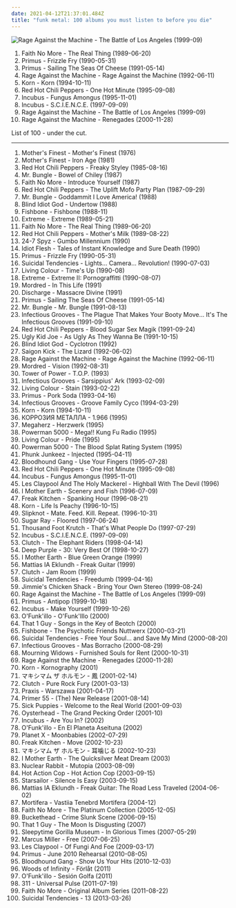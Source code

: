 ```yaml
---
date: 2021-04-12T21:37:01.484Z
title: "funk metal: 100 albums you must listen to before you die"
---
```

![Rage Against the Machine - The Battle of Los Angeles (1999-09)](http://coverartarchive.org/release/962df9d5-0ab5-4f90-97d9-99cb0ab52360/2939556829-500.jpg "Rage Against the Machine - The Battle of Los Angeles (1999-09)")
<ol class="albums">
<li data-cover="http://coverartarchive.org/release/bdc6f2fe-cc88-3bdc-93f9-4c69d1f94d64/9560736864-500.jpg" data-tags="alternative metal, alternative rock, rock" role="button">Faith No More - The Real Thing (1989-06-20)</li>
<li data-cover="https://img.discogs.com/YqqCs70buzegtoFW7myFLVnsQ8U=/fit-in/600x607/filters:strip_icc():format(jpeg):mode_rgb():quality(90)/discogs-images/R-3000806-1508266484-8892.jpeg.jpg" data-tags="funk metal" role="button">Primus - Frizzle Fry (1990-05-31)</li>
<li data-cover="http://coverartarchive.org/release/c3814cca-63d1-4cfa-9934-60957205b86b/26730700764-500.jpg" data-tags="alternative rock, funk metal, rock, funk, 90s, alternative metal" role="button">Primus - Sailing The Seas Of Cheese (1991-05-14)</li>
<li data-cover="https://img.discogs.com/iTqMk9mKwHL-LEb8Y7xZsdugBxo=/fit-in/591x778/filters:strip_icc():format(jpeg):mode_rgb():quality(90)/discogs-images/R-1113698-1221514241.jpeg.jpg" data-tags="rock" role="button">Rage Against the Machine - Rage Against the Machine (1992-06-11)</li>
<li data-cover="http://coverartarchive.org/release/b06d3f9d-78b1-3155-89be-e7af11730806/2192472321-500.jpg" data-tags="nu metal" role="button">Korn - Korn (1994-10-11)</li>
<li data-cover="https://img.discogs.com/31gR0JrjT4wpFgCD7pf2u1N2FGE=/fit-in/600x600/filters:strip_icc():format(jpeg):mode_rgb():quality(90)/discogs-images/R-6757360-1425997407-7575.jpeg.jpg" data-tags="alternative rock, rock, 90s" role="button">Red Hot Chili Peppers - One Hot Minute (1995-09-08)</li>
<li data-cover="http://coverartarchive.org/release/b14f5b76-0f8c-3b16-b193-1438299abdea/12785839911-500.jpg" data-tags="funk metal" role="button">Incubus - Fungus Amongus (1995-11-01)</li>
<li data-cover="http://coverartarchive.org/release/18622368-24e9-45ce-93d5-be2e4f45b3b3/8631104442-500.jpg" data-tags="alternative rock, funk metal, rock" role="button">Incubus - S.C.I.E.N.C.E. (1997-09-09)</li>
<li data-cover="http://coverartarchive.org/release/962df9d5-0ab5-4f90-97d9-99cb0ab52360/2939556829-500.jpg" data-tags="rock" role="button">Rage Against the Machine - The Battle of Los Angeles (1999-09)</li>
<li data-cover="http://coverartarchive.org/release/1c293abc-3993-3d1d-bb8d-e8fe18621488/9245164218-500.jpg" data-tags="rock, alternative rock" role="button">Rage Against the Machine - Renegades (2000-11-28)</li>
</ol>
List of 100 - under the cut.
<!-- more -->

_________________

<ol class="albums">
<li data-cover="http://coverartarchive.org/release/384e7f8a-03f8-3c02-b3f6-a009c565a74d/1354285652-500.jpg" data-tags="funk rock" role="button">
Mother's Finest - Mother's Finest (1976)
</li>
<li data-cover="https://img.discogs.com/0x1ebxNF-ogWgPfP95HovlFLTOY=/fit-in/600x596/filters:strip_icc():format(jpeg):mode_rgb():quality(90)/discogs-images/R-5193513-1459492495-7614.jpeg.jpg" data-tags="heavy metal, hard rock, funk metal, southern rock, funk rock" role="button">
Mother's Finest - Iron Age (1981)
</li>
<li data-cover="http://coverartarchive.org/release/a7a1b8da-a9ab-4153-8b6a-ee331c391938/1037573218-500.jpg" data-tags="funk rock, funk" role="button">
Red Hot Chili Peppers - Freaky Styley (1985-08-16)
</li>
<li data-cover="https://img.discogs.com/RyjQvWuGyAVMl0Q1JV6X4qtNyEU=/fit-in/600x600/filters:strip_icc():format(jpeg):mode_rgb():quality(90)/discogs-images/R-1307399-1424914171-5164.jpeg.jpg" data-tags="experimental" role="button">
Mr. Bungle - Bowel of Chiley (1987)
</li>
<li data-cover="https://img.discogs.com/Qo-yFDhFRNOsBEjGJJ0bpwFX5ik=/fit-in/587x567/filters:strip_icc():format(jpeg):mode_rgb():quality(90)/discogs-images/R-1709098-1421535721-3732.jpeg.jpg" data-tags="alternative metal, funk metal" role="button">
Faith No More - Introduce Yourself (1987)
</li>
<li data-cover="http://coverartarchive.org/release/0ae5fdcc-586f-4a1f-b3dd-342f5a84cb4a/21130359568-500.jpg" data-tags="funk rock" role="button">
Red Hot Chili Peppers - The Uplift Mofo Party Plan (1987-09-29)
</li>
<li data-cover="http://coverartarchive.org/release/797d256e-c1a8-4b79-b8c8-7220461ae2db/13222015293-500.jpg" data-tags="funk metal, mike patton" role="button">
Mr. Bungle - Goddammit I Love America! (1988)
</li>
<li data-cover="https://img.discogs.com/oY1__FQTk7uTibsilcL-zsgyLwI=/fit-in/307x304/filters:strip_icc():format(jpeg):mode_rgb():quality(90)/discogs-images/R-404642-1112452845.jpg.jpg" data-tags="metal, math rock, experimental, progressive metal, noise rock, fusion, funk metal, funk rock, alt metal, heavy prog, neo-prog, dub rock, produced by bill laswell" role="button">
Blind Idiot God - Undertow (1988)
</li>
<li data-cover="https://img.discogs.com/BcSnxF4diDV_rRbRjXB5uOl8Y6M=/fit-in/500x307/filters:strip_icc():format(jpeg):mode_rgb():quality(90)/discogs-images/R-573900-1368976469-4214.jpeg.jpg" data-tags="ska punk" role="button">
Fishbone - Fishbone (1988-11)
</li>
<li data-cover="http://coverartarchive.org/release/31b2522c-041b-44b7-9daa-17ecea4faf6f/28725503103-500.jpg" data-tags="hard rock, hair metal" role="button">
Extreme - Extreme (1989-05-21)
</li>
<li data-cover="http://coverartarchive.org/release/bdc6f2fe-cc88-3bdc-93f9-4c69d1f94d64/9560736864-500.jpg" data-tags="alternative metal, alternative rock, rock" role="button">
Faith No More - The Real Thing (1989-06-20)
</li>
<li data-cover="https://via.placeholder.com/450" data-tags="funk rock" role="button">
Red Hot Chili Peppers - Mother's Milk (1989-08-22)
</li>
<li data-cover="https://via.placeholder.com/450" data-tags="headbangers ball" role="button">
24-7 Spyz - Gumbo Millennium (1990)
</li>
<li data-cover="https://img.discogs.com/hH1lmYnMwJ6-AaLLeUg0SvTd7PU=/fit-in/600x600/filters:strip_icc():format(jpeg):mode_rgb():quality(90)/discogs-images/R-1451804-1253041202.jpeg.jpg" data-tags="experimental, funk metal" role="button">
Idiot Flesh - Tales of Instant Knowledge and Sure Death (1990)
</li>
<li data-cover="https://img.discogs.com/YqqCs70buzegtoFW7myFLVnsQ8U=/fit-in/600x607/filters:strip_icc():format(jpeg):mode_rgb():quality(90)/discogs-images/R-3000806-1508266484-8892.jpeg.jpg" data-tags="funk metal" role="button">
Primus - Frizzle Fry (1990-05-31)
</li>
<li data-cover="http://coverartarchive.org/release/cd47d1f3-1d73-4c92-8766-edf5dfea2c4b/14170897981-500.jpg" data-tags="thrash metal" role="button">
Suicidal Tendencies - Lights... Camera... Revolution! (1990-07-03)
</li>
<li data-cover="https://img.discogs.com/6Nkszn5tJFDJywElV8Q0g26itWc=/fit-in/600x601/filters:strip_icc():format(jpeg):mode_rgb():quality(90)/discogs-images/R-3222714-1399314519-9565.jpeg.jpg" data-tags="hard rock, 90s, funk rock" role="button">
Living Colour - Time's Up (1990-08)
</li>
<li data-cover="http://coverartarchive.org/release/35a28722-a9ed-3bcd-975d-2a3fede3907b/5891797788-500.jpg" data-tags="hard rock" role="button">
Extreme - Extreme II: Pornograffitti (1990-08-07)
</li>
<li data-cover="https://img.discogs.com/0uN1Ok3w-S714MQqDubwGTNEmS8=/fit-in/600x607/filters:strip_icc():format(jpeg):mode_rgb():quality(90)/discogs-images/R-464540-1365621930-8597.jpeg.jpg" data-tags="funk metal, funk-thrash metal" role="button">
Mordred - In This Life (1991)
</li>
<li data-cover="http://coverartarchive.org/release/01074d31-922b-43a3-9cb0-80845f09dac1/23809036137-500.jpg" data-tags="heavy metal, funk metal, thrash metal, punk metal, heavy-thrash metal" role="button">
Discharge - Massacre Divine (1991)
</li>
<li data-cover="http://coverartarchive.org/release/c3814cca-63d1-4cfa-9934-60957205b86b/26730700764-500.jpg" data-tags="alternative rock, funk metal, rock, funk, 90s, alternative metal" role="button">
Primus - Sailing The Seas Of Cheese (1991-05-14)
</li>
<li data-cover="https://img.discogs.com/HJT94iGkU8e2ZxaB2qa_BtPI39w=/fit-in/600x602/filters:strip_icc():format(jpeg):mode_rgb():quality(90)/discogs-images/R-893051-1170005593.jpeg.jpg" data-tags="experimental" role="button">
Mr. Bungle - Mr. Bungle (1991-08-13)
</li>
<li data-cover="http://coverartarchive.org/release/08537e06-a94a-4d66-86f8-a6872b851607/27189531028-500.jpg" data-tags="funk metal" role="button">
Infectious Grooves - The Plague That Makes Your Booty Move... It's The Infectious Grooves (1991-09-10)
</li>
<li data-cover="https://via.placeholder.com/450" data-tags="rock, funk rock, funk" role="button">
Red Hot Chili Peppers - Blood Sugar Sex Magik (1991-09-24)
</li>
<li data-cover="http://coverartarchive.org/release/7e2c82ba-9ba4-4827-9a22-bcd7844f1a0b/7919566324-500.jpg" data-tags="hard rock, funk metal, wants, dr b tags" role="button">
Ugly Kid Joe - As Ugly As They Wanna Be (1991-10-15)
</li>
<li data-cover="https://img.discogs.com/3aXFsLb-Yd4A0noU2SZCBJpJJ9w=/fit-in/600x590/filters:strip_icc():format(jpeg):mode_rgb():quality(90)/discogs-images/R-257250-1214764397.jpeg.jpg" data-tags="metal, rock, math rock, experimental, experimental rock, fusion, funk metal, funk rock, alt metal, heavy prog, neo-prog, dub rock" role="button">
Blind Idiot God - Cyclotron (1992)
</li>
<li data-cover="http://coverartarchive.org/release/8ff3dc75-ab63-41aa-b071-5d610e2aac06/10710572538-500.jpg" data-tags="hard rock" role="button">
Saigon Kick - The Lizard (1992-06-02)
</li>
<li data-cover="https://img.discogs.com/iTqMk9mKwHL-LEb8Y7xZsdugBxo=/fit-in/591x778/filters:strip_icc():format(jpeg):mode_rgb():quality(90)/discogs-images/R-1113698-1221514241.jpeg.jpg" data-tags="rock" role="button">
Rage Against the Machine - Rage Against the Machine (1992-06-11)
</li>
<li data-cover="https://img.discogs.com/k6jiyTVX7jMMzJMMzLAf9CgpmvU=/fit-in/600x600/filters:strip_icc():format(jpeg):mode_rgb():quality(90)/discogs-images/R-465530-1308948299.jpeg.jpg" data-tags="funk metal, funk-thrash metal" role="button">
Mordred - Vision (1992-08-31)
</li>
<li data-cover="http://coverartarchive.org/release/baabb4d7-6005-4cb8-af6a-39a43e095e36/15248566750-500.jpg" data-tags="funk, soul" role="button">
Tower of Power - T.O.P. (1993)
</li>
<li data-cover="https://img.discogs.com/rmZV3SP6fTF6UEK0Lw66yjbnMm0=/fit-in/600x635/filters:strip_icc():format(jpeg):mode_rgb():quality(90)/discogs-images/R-15223219-1588329994-4156.jpeg.jpg" data-tags="funk, funk metal" role="button">
Infectious Grooves - Sarsippius' Ark (1993-02-09)
</li>
<li data-cover="https://img.discogs.com/gLZl_-QQiCcW_AzM0uvrfjv3hMc=/fit-in/557x480/filters:strip_icc():format(jpeg):mode_rgb():quality(90)/discogs-images/R-392014-1242472405.jpeg.jpg" data-tags="funk metal, rock" role="button">
Living Colour - Stain (1993-02-22)
</li>
<li data-cover="http://coverartarchive.org/release/8e0b296b-9ba7-4781-b151-c6eb0d17b85d/19621358532-500.jpg" data-tags="alternative metal" role="button">
Primus - Pork Soda (1993-04-16)
</li>
<li data-cover="http://coverartarchive.org/release/0f4fc8ee-2c54-4796-ae65-cd935c86c52f/4851188326-500.jpg" data-tags="funk metal, funk" role="button">
Infectious Grooves - Groove Family Cyco (1994-03-29)
</li>
<li data-cover="http://coverartarchive.org/release/b06d3f9d-78b1-3155-89be-e7af11730806/2192472321-500.jpg" data-tags="nu metal" role="button">
Korn - Korn (1994-10-11)
</li>
<li data-cover="https://img.discogs.com/5Q-iHoDPyjGrMaDlrXYq0Zjq96k=/fit-in/600x449/filters:strip_icc():format(jpeg):mode_rgb():quality(90)/discogs-images/R-9079523-1474399846-5962.jpeg.jpg" data-tags="funk metal, crossover, industrial metal, distortion, scary music, ugar" role="button">
КОРРОЗИЯ МЕТАЛЛА - 1.966 (1995)
</li>
<li data-cover="http://coverartarchive.org/release/125b1731-f5b0-4542-96a3-c05c025f877c/23724829556-500.jpg" data-tags="alternative metal" role="button">
Megaherz - Herzwerk (1995)
</li>
<li data-cover="http://coverartarchive.org/release/2101f51b-6a27-4c34-8cee-44c3e678453b/19604751300-500.jpg" data-tags="alternative metal" role="button">
Powerman 5000 - Mega!! Kung Fu Radio (1995)
</li>
<li data-cover="http://coverartarchive.org/release/90725120-5feb-48d2-af0b-b8ba0b0b4377/6832081005-500.jpg" data-tags="rock" role="button">
Living Colour - Pride (1995)
</li>
<li data-cover="http://coverartarchive.org/release/bdc38381-8c0e-4e56-b42b-fb49f4e37803/8311816749-500.jpg" data-tags="hard rock, funk metal, alternative metal, industrial metal, rapcore, nu-metal" role="button">
Powerman 5000 - The Blood Splat Rating System (1995)
</li>
<li data-cover="https://img.discogs.com/QnJty0_w4dPYqnY7Fc7CpOYoEro=/fit-in/240x240/filters:strip_icc():format(jpeg):mode_rgb():quality(90)/discogs-images/R-1277518-1205802307.jpeg.jpg" data-tags="crossover" role="button">
Phunk Junkeez - Injected (1995-04-11)
</li>
<li data-cover="http://coverartarchive.org/release/0ed5e9a0-8b60-45e3-aba6-2166bcc32e4c/8479500461-500.jpg" data-tags="alternative rock" role="button">
Bloodhound Gang - Use Your Fingers (1995-07-28)
</li>
<li data-cover="https://img.discogs.com/31gR0JrjT4wpFgCD7pf2u1N2FGE=/fit-in/600x600/filters:strip_icc():format(jpeg):mode_rgb():quality(90)/discogs-images/R-6757360-1425997407-7575.jpeg.jpg" data-tags="alternative rock, rock, 90s" role="button">
Red Hot Chili Peppers - One Hot Minute (1995-09-08)
</li>
<li data-cover="http://coverartarchive.org/release/b14f5b76-0f8c-3b16-b193-1438299abdea/12785839911-500.jpg" data-tags="funk metal" role="button">
Incubus - Fungus Amongus (1995-11-01)
</li>
<li data-cover="https://img.discogs.com/7hpzYqsH-Q1rEc7jcINYFY0Egao=/fit-in/600x598/filters:strip_icc():format(jpeg):mode_rgb():quality(90)/discogs-images/R-480461-1321786903.jpeg.jpg" data-tags="rock" role="button">
Les Claypool And The Holy Mackerel - Highball With The Devil (1996)
</li>
<li data-cover="http://coverartarchive.org/release/981dbbfc-0b08-372b-a0b9-a8e15232d484/15456224654-500.jpg" data-tags="rock, alternative, alternative rock, progressive rock, acoustic, funk metal, funk, latin, blues, progressive, blues rock, funk rock, progressive alternative metal, progressive alternative rock, progressive funk rock, alternative funk rock, progressive funk metal, good album" role="button">
I Mother Earth - Scenery and Fish (1996-07-09)
</li>
<li data-cover="http://coverartarchive.org/release/5bb9015d-6d4b-4226-b4d8-196397e59554/20311788316-500.jpg" data-tags="heavy metal, metal, jazz, rock, alternative, alternative rock, experimental, progressive metal, hard rock, progressive rock, fusion, funk metal, funk, progressive, funk rock, wants, progressive alternative metal, progressive alternative rock, progressive funk rock, alternative funk rock, progressive funk metal, spanking hour" role="button">
Freak Kitchen - Spanking Hour (1996-08-21)
</li>
<li data-cover="http://coverartarchive.org/release/c93f6a84-0822-472f-ba7d-a49e475a9a43/4088021294-500.jpg" data-tags="nu metal" role="button">
Korn - Life Is Peachy (1996-10-15)
</li>
<li data-cover="http://coverartarchive.org/release/ce4722b7-7d58-4f7d-b76d-cb4b37fb661b/1069838540-500.jpg" data-tags="metal, nu metal" role="button">
Slipknot - Mate. Feed. Kill. Repeat. (1996-10-31)
</li>
<li data-cover="http://coverartarchive.org/release/7aa940e5-6128-4ed1-9d89-86458a1b5ec6/8008267577-500.jpg" data-tags="punk, alternative metal" role="button">
Sugar Ray - Floored (1997-06-24)
</li>
<li data-cover="http://coverartarchive.org/release/a6988fe8-843c-4800-b569-827885402c23/26961870135-500.jpg" data-tags="alternative rock, rap metal, rap rock" role="button">
Thousand Foot Krutch - That's What People Do (1997-07-29)
</li>
<li data-cover="http://coverartarchive.org/release/18622368-24e9-45ce-93d5-be2e4f45b3b3/8631104442-500.jpg" data-tags="alternative rock, funk metal, rock" role="button">
Incubus - S.C.I.E.N.C.E. (1997-09-09)
</li>
<li data-cover="http://coverartarchive.org/release/ef5aa6bc-dfdf-4b1d-bf8d-96f785ef5dfc/18650235841-500.jpg" data-tags="stoner rock" role="button">
Clutch - The Elephant Riders (1998-04-14)
</li>
<li data-cover="https://img.discogs.com/4cLrRtJRN_lbvAoEKln8f-AmfhM=/fit-in/600x600/filters:strip_icc():format(jpeg):mode_rgb():quality(90)/discogs-images/R-13211906-1550027996-1166.jpeg.jpg" data-tags="hard rock, rock, compilation" role="button">
Deep Purple - 30: Very Best Of (1998-10-27)
</li>
<li data-cover="http://coverartarchive.org/release/84c895ec-2999-46ad-b23d-2d288ed83462/15467702597-500.jpg" data-tags="electronica, jazz, rock, alternative, alternative rock, experimental, hard rock, progressive rock, pop rock, acoustic, fusion, world, funk metal, funk, latin, blues, progressive, blues rock, acoustic rock, funk rock, progressive alternative metal, progressive alternative rock, progressive funk rock, alternative funk rock, acoustic funk rock, progressive funk metal, progressive ambient rock, acoustic pop rock, acoustic folk rock, acoustic folk fusion, blues funk rock" role="button">
I Mother Earth - Blue Green Orange (1999)
</li>
<li data-cover="http://coverartarchive.org/release/d6354a58-b74d-4265-a92c-beb56dd6c9fd/17872685538-500.jpg" data-tags="rock, guitar virtuoso, progressive alternative metal, progressive jazz fusion metal, progressive alternative rock" role="button">
Mattias IA Eklundh - Freak Guitar (1999)
</li>
<li data-cover="https://img.discogs.com/16qApHScNcFc1G9v9R35mr3cqIg=/fit-in/600x598/filters:strip_icc():format(jpeg):mode_rgb():quality(90)/discogs-images/R-857872-1174003739.jpeg.jpg" data-tags="stoner rock" role="button">
Clutch - Jam Room (1999)
</li>
<li data-cover="http://coverartarchive.org/release/3e62337e-8efe-3c42-9777-6dee1ed07c25/5233844746-500.jpg" data-tags="hardcore punk, hardcore" role="button">
Suicidal Tendencies - Freedumb (1999-04-16)
</li>
<li data-cover="http://coverartarchive.org/release/0e264b74-e689-40b6-8bc4-cf6d30e57408/17554035291-500.jpg" data-tags="funk metal, alternative metal, maryland, :d, annapolis, oldskoolz, leapsandalbums, jim wirt" role="button">
Jimmie's Chicken Shack - Bring Your Own Stereo (1999-08-24)
</li>
<li data-cover="http://coverartarchive.org/release/962df9d5-0ab5-4f90-97d9-99cb0ab52360/2939556829-500.jpg" data-tags="rock" role="button">
Rage Against the Machine - The Battle of Los Angeles (1999-09)
</li>
<li data-cover="https://img.discogs.com/fzRgl1_qWan58EQ2sode-Shk5DQ=/fit-in/600x600/filters:strip_icc():format(jpeg):mode_rgb():quality(90)/discogs-images/R-11742573-1521612866-9802.jpeg.jpg" data-tags="funk metal" role="button">
Primus - Antipop (1999-10-18)
</li>
<li data-cover="http://coverartarchive.org/release/00d1109d-6954-3791-8193-c29fdc28bf30/23589283839-500.jpg" data-tags="alternative rock, rock" role="button">
Incubus - Make Yourself (1999-10-26)
</li>
<li data-cover="https://img.discogs.com/990QvNo7eWnAzNhZ9wsWa9gDlf0=/fit-in/532x528/filters:strip_icc():format(jpeg):mode_rgb():quality(90)/discogs-images/R-6846409-1427854450-6351.jpeg.jpg" data-tags="jazz, pop, rock, soul, instrumental, acoustic, motown, funk metal, funk, funky, groovy, funk rock, rap metal, jecks" role="button">
O'Funk'illo - O'Funk'Illo (2000)
</li>
<li data-cover="https://via.placeholder.com/450" data-tags="experimental, funk metal, personal favourites" role="button">
That 1 Guy - Songs in the Key of Beotch (2000)
</li>
<li data-cover="http://coverartarchive.org/release/0224e3c9-02bd-475d-9ce8-ccb8a4f8161d/15162471280-500.jpg" data-tags="funk, ska, ska-punk, fishbone" role="button">
Fishbone - The Psychotic Friends Nuttwerx (2000-03-21)
</li>
<li data-cover="http://coverartarchive.org/release/4ca0f1c9-d5f1-4001-ab83-e00a253133c3/5233810351-500.jpg" data-tags="hardcore" role="button">
Suicidal Tendencies - Free Your Soul... and Save My Mind (2000-08-20)
</li>
<li data-cover="http://coverartarchive.org/release/22639092-349e-408c-be95-4624337e7bd3/4851208910-500.jpg" data-tags="funk metal" role="button">
Infectious Grooves - Mas Borracho (2000-08-29)
</li>
<li data-cover="https://via.placeholder.com/450" data-tags="progressive funk rock" role="button">
Mourning Widows - Furnished Souls for Rent (2000-10-31)
</li>
<li data-cover="http://coverartarchive.org/release/1c293abc-3993-3d1d-bb8d-e8fe18621488/9245164218-500.jpg" data-tags="rock, alternative rock" role="button">
Rage Against the Machine - Renegades (2000-11-28)
</li>
<li data-cover="http://coverartarchive.org/release/6185da21-757a-47a5-9183-1d0890fdda52/14839842507-500.jpg" data-tags="funk metal, alt metal" role="button">
Korn - Kornography (2001)
</li>
<li data-cover="http://coverartarchive.org/release/65f51b2e-fb7d-43fc-9535-aba41b13477e/9495572033-500.jpg" data-tags="metalcore, metal, rock, alternative, alternative rock, hardcore, funk metal, funk, alternative metal, 00s, nu metal, funk rock, hardcore punk, maximum the hormone, nao, daisuke-han, maximum the ryo-kun, ue-chang" role="button">
マキシマム ザ ホルモン - 鳳 (2001-02-14)
</li>
<li data-cover="http://coverartarchive.org/release/c7c92eab-c53d-47d0-8ae4-92f22d5e3dd8/9285528262-500.jpg" data-tags="stoner rock" role="button">
Clutch - Pure Rock Fury (2001-03-13)
</li>
<li data-cover="https://img.discogs.com/0K07zIXqZf7JXAa9FHYb_4RpRXg=/fit-in/600x541/filters:strip_icc():format(jpeg):mode_rgb():quality(90)/discogs-images/R-1055263-1188618298.jpeg.jpg" data-tags="funk metal, avant-garde" role="button">
Praxis - Warszawa (2001-04-17)
</li>
<li data-cover="https://img.discogs.com/EXGSm1EU0mUb2U7BbV7FMl1QJ24=/fit-in/600x595/filters:strip_icc():format(jpeg):mode_rgb():quality(90)/discogs-images/R-2154770-1266960960.jpeg.jpg" data-tags="heavy metal, metalcore, hardcore, funk metal, funk, alternative metal, rapcore, nu metal, reggae metal, rap-metal, killswitch engage, slipknot, korn, stone sour, poison the well, flaw, chimaira, hed planet earth, demon hunter, clawfinger, american head charge, hed pe, element eighty, mushroomhead, 40 below summer, primer 55, one minute silence, silent civilian, 36 crazy fists, primer55" role="button">
Primer 55 - (The) New Release (2001-08-14)
</li>
<li data-cover="http://coverartarchive.org/release/f49e0a11-d03b-4034-98b9-61a205d8d1d2/1563647398-500.jpg" data-tags="nu metal" role="button">
Sick Puppies - Welcome to the Real World (2001-09-03)
</li>
<li data-cover="https://img.discogs.com/SXFc2MlxPqDEkUfPPSHdgn70Enw=/fit-in/600x532/filters:strip_icc():format(jpeg):mode_rgb():quality(90)/discogs-images/R-501070-1356643028-2297.jpeg.jpg" data-tags="alternative" role="button">
Oysterhead - The Grand Pecking Order (2001-10)
</li>
<li data-cover="http://coverartarchive.org/release/a0a7b0e2-df05-4ca3-b267-a706b53adae0/25413813801-500.jpg" data-tags="rock, alternative, funk metal, more handclaps" role="button">
Incubus - Are You In? (2002)
</li>
<li data-cover="http://coverartarchive.org/release/cf2f5de6-1eee-4c86-8362-3785643b9176/1853017669-500.jpg" data-tags="jazz, pop, rock, soul, instrumental, acoustic, motown, funk metal, funk, funky, alternative metal, groovy, funk rock, jecks" role="button">
O'Funk'illo - En El Planeta Aseituna (2002)
</li>
<li data-cover="https://img.discogs.com/JvCLsnMqUO246k80X-d9cE7jiyQ=/fit-in/600x531/filters:strip_icc():format(jpeg):mode_rgb():quality(90)/discogs-images/R-1044383-1602171200-9772.jpeg.jpg" data-tags="progressive metal" role="button">
Planet X - Moonbabies (2002-07-29)
</li>
<li data-cover="https://img.discogs.com/atNPJQE8YDqOjQSUSGKXAX58m3w=/fit-in/600x598/filters:strip_icc():format(jpeg):mode_rgb():quality(90)/discogs-images/R-1888876-1324824836.jpeg.jpg" data-tags="rock, fusion, progressive alternative metal, fk move" role="button">
Freak Kitchen - Move (2002-10-23)
</li>
<li data-cover="http://coverartarchive.org/release/51075cbf-fda0-45a0-bdfc-c063587d7b8f/7747401431-500.jpg" data-tags="metal, rock, alternative, alternative rock, hardcore, funk metal, funk, alternative metal, 00s, nu metal, funk rock, hardcore punk, maximum the hormone, nao, daisuke-han, maximum the ryo-kun, ue-chang" role="button">
マキシマム ザ ホルモン - 耳噛じる (2002-10-23)
</li>
<li data-cover="http://coverartarchive.org/release/e5ea06df-9371-43f9-b50f-e10fdbb7b5fc/15456226876-500.jpg" data-tags="soundtrack, rock, alternative, alternative rock, progressive metal, progressive rock, acoustic, funk metal, funk, progressive, funk rock, progressive alternative metal, progressive alternative rock, progressive funk rock, alternative funk rock, progressive funk metal" role="button">
I Mother Earth - The Quicksilver Meat Dream (2003)
</li>
<li data-cover="https://via.placeholder.com/450" data-tags="funk metal, avant-garde, avant-garde metal" role="button">
Nuclear Rabbit - Mutopia (2003-08-09)
</li>
<li data-cover="http://coverartarchive.org/release/1d744d66-1fdb-4dff-9392-e0e2bbf3f702/17652420521-500.jpg" data-tags="alternative" role="button">
Hot Action Cop - Hot Action Cop (2003-09-15)
</li>
<li data-cover="https://img.discogs.com/jrWVzobDRoF5M8iFRO0_ha-z8PQ=/fit-in/600x592/filters:strip_icc():format(jpeg):mode_rgb():quality(90)/discogs-images/R-434193-1482085620-7376.jpeg.jpg" data-tags="britpop, indie rock" role="button">
Starsailor - Silence Is Easy (2003-09-15)
</li>
<li data-cover="https://img.discogs.com/uvwRSOdqN8oOhhPa6Pon_JBFoqw=/fit-in/350x352/filters:strip_icc():format(jpeg):mode_rgb():quality(90)/discogs-images/R-2040200-1260235214.jpeg.jpg" data-tags="guitar, instrumental guitar" role="button">
Mattias IA Eklundh - Freak Guitar: The Road Less Traveled (2004-06-02)
</li>
<li data-cover="http://coverartarchive.org/release/178d4ed8-ab44-456b-8c56-a8736e8e9ae9/2903015576-500.jpg" data-tags="depressive black metal" role="button">
Mortifera - Vastiia Tenebrd Mortifera (2004-12)
</li>
<li data-cover="http://coverartarchive.org/release/87eea847-2dd4-47ae-9e18-bb12270ad1cb/11803984907-500.jpg" data-tags="alternative rock" role="button">
Faith No More - The Platinum Collection (2005-12-05)
</li>
<li data-cover="http://coverartarchive.org/release/a65f1f2f-bee5-463a-ad31-34a031c5f007/14928727017-500.jpg" data-tags="guitar virtuoso, instrumental, experimental, avant-garde" role="button">
Buckethead - Crime Slunk Scene (2006-09-15)
</li>
<li data-cover="http://coverartarchive.org/release/b8900b70-48c1-49c3-b162-c223d5c9a35e/12574350007-500.jpg" data-tags="experimental, singer-songwriter, funk metal, funk, opelmelange" role="button">
That 1 Guy - The Moon Is Disgusting (2007)
</li>
<li data-cover="http://coverartarchive.org/release/886c3b42-b902-42b2-a413-5f6c4cd902d3/5083823028-500.jpg" data-tags="avant-garde, progressive metal" role="button">
Sleepytime Gorilla Museum - In Glorious Times (2007-05-29)
</li>
<li data-cover="http://coverartarchive.org/release/e8544e43-20fa-4f99-b1a3-5b7a7fb7ff96/16705318697-500.jpg" data-tags="jazz, funk, bass" role="button">
Marcus Miller - Free (2007-06-25)
</li>
<li data-cover="http://coverartarchive.org/release/1c18246b-f3d1-45ae-b844-8b0c833f224a/17634236874-500.jpg" data-tags="experimental" role="button">
Les Claypool - Of Fungi And Foe (2009-03-17)
</li>
<li data-cover="http://coverartarchive.org/release/5755d0d3-ce8e-4b6d-8e7c-0698634aa753/4732781971-500.jpg" data-tags="funk metal, alternative, alternative rock, rock, funk" role="button">
Primus - June 2010 Rehearsal (2010-08-05)
</li>
<li data-cover="http://coverartarchive.org/release/92b9a826-e376-4ca7-99f4-6b91fb5fc741/8147662070-500.jpg" data-tags="rock, alternative rock" role="button">
Bloodhound Gang - Show Us Your Hits (2010-12-03)
</li>
<li data-cover="https://img.discogs.com/VUzMraZzaIjytwqIyFN9NZ__reU=/fit-in/500x445/filters:strip_icc():format(jpeg):mode_rgb():quality(90)/discogs-images/R-3099962-1322204236.jpeg.jpg" data-tags="black metal, swedish, funk metal, funk, funky, funk rock, dsbm, swedish black metal, true funk metal, trve funk metal" role="button">
Woods of Infinity - Förlåt (2011)
</li>
<li data-cover="http://coverartarchive.org/release/ae255491-657a-49c2-8942-6b6d4ce10fd5/14453404889-500.jpg" data-tags="alternative rock, funk metal, funk, alternative metal, funk rock" role="button">
O'Funk'illo - Sesión Golfa (2011)
</li>
<li data-cover="https://img.discogs.com/IigodsNnpEbLiwsq1fHwEprmH3Y=/fit-in/561x560/filters:strip_icc():format(jpeg):mode_rgb():quality(90)/discogs-images/R-688249-1292432253.jpeg.jpg" data-tags="reggae" role="button">
311 - Universal Pulse (2011-07-19)
</li>
<li data-cover="http://coverartarchive.org/release/da2fcd51-9339-463d-8b99-fdbb8dc68890/3350156802-500.jpg" data-tags="metal, experimental rock, funk metal, alternative metal" role="button">
Faith No More - Original Album Series (2011-08-22)
</li>
<li data-cover="http://coverartarchive.org/release/23044686-2c28-4bd2-b7e7-509a4411156a/14171115575-500.jpg" data-tags="hardcore" role="button">
Suicidal Tendencies - 13 (2013-03-26)
</li>
</ol>